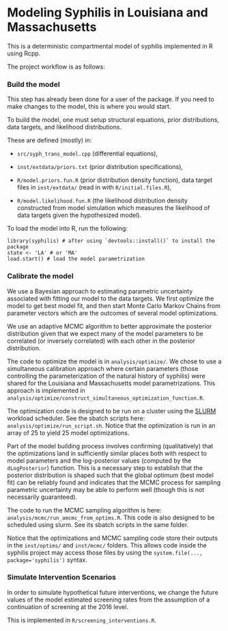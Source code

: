 
# Modeling Syphilis in Louisiana and Massachusetts 

This is a deterministic compartmental model of syphilis implemented in R using Rcpp. 

The project workflow is as follows: 

### Build the model 

This step has already been done for a user of the package. 
If you need to make changes to the model, this is where you would start. 

To build the model, one must setup structural equations, prior distributions, data
targets, and likelihood distributions. 

These are defined (mostly) in: 

  - `src/syph_trans_model.cpp` (differential equations), 

  - `inst/extdata/priors.txt` (prior distribution specifications),

  - `R/model.priors.fun.R` (prior distribution density function), 
    data target files in `inst/extdata/` (read in with `R/initial.files.R`), 

  - `R/model.likelihood.fun.R` (the likelihood distribution density constructed from model simulation 
    which measures the likelihood of data targets given the hypothesized model). 

To load the model into R, run the following: 

    library(syphilis) # after using `devtools::install()` to install the package
    state <- 'LA' # or 'MA'
    load.start() # load the model parametrization

### Calibrate the model

We use a Bayesian approach to estimating parametric
uncertainty associated with fitting our model to the data targets. We first
optimize the model to get best model fit, and then start Monte Carlo Markov
Chains from parameter vectors which are the outcomes of several model
optimizations. 

We use an adaptive MCMC algorithm to better approximate the posterior
distribution given that we expect many of the model parameters to be
correlated (or inversely correlated) with each other in the posterior
distribution.

The code to optimize the model is in `analysis/optimize/`. We chose to use a
simultaneous calibration approach where certain parameters (those controlling
the parameterization of the natural history of syphilis) were shared for the
Louisiana and Massachusetts model parametrizations. This approach is 
implemented in
`analysis/optimize/construct_simultaneous_optimization_function.R`.

The optimization code is designed to be run on a cluster using the
[SLURM](https://slurm.schedmd.com/) workload scheduler. See the sbatch 
scripts here: `analysis/optimize/run_script.sh`. Notice that the optimization 
is run in an array of 25 to yield 25 model optimizations. 

Part of the model building process involves confirming (qualitatively) that the 
optimizations land in sufficiently similar places both with respect to model 
parameters and the log-posterior values (computed by the `dLogPosterior`) 
function. This is a necessary step to establish that the posterior distribution 
is shaped such that the global optimum (best model fit) can be reliably found 
and indicates that the MCMC process for sampling parametric uncertainty may 
be able to perform well (though this is not necessarily guaranteed). 

The code to run the MCMC sampling algorithm is here:
`analysis/mcmc/run_amcmc_from_optims.R`.  This code is also designed to be
scheduled using slurm. See its sbatch scripts in the same folder.

Notice that the optimizations and MCMC sampling code store their outputs 
in the `inst/optims/` and `inst/mcmc/` folders. This allows code inside the
syphilis project may access those files by using the `system.file(...,
package='syphilis')` syntax.

### Simulate Intervention Scenarios
 
In order to simulate hypothetical future interventions, we change the 
future values of the model estimated screening rates from the assumption 
of a continuation of screening at the 2016 level. 

This is implemented in `R/screening_interventions.R`.



